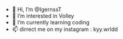 - 👋 Hi, I’m @IgernssT
- 👀 I’m interested in Volley
- 🌱 I’m currently learning coding
- 📫 dirrect me on my instagram : kyy.wrldd

<!---
IgernssT/IgernssT is a ✨ special ✨ repository because its `README.md` (this file) appears on your GitHub profile.
You can click the Preview link to take a look at your changes.
--->
